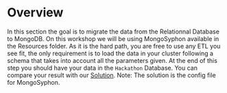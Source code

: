 # Overview

In this section the goal is to migrate the data from the Relationnal Database to MongoDB.
On this workshop we will be using MongoSyphon available in the Resources folder.
As it is the hard path, you are free to use any ETL you see fit, the only requirement is to load the data in your cluster following a schema that takes into account all the parameters given.
At the end of this step you should have your data in the ```Hackathon``` Database.
You can compare your result with our [Solution](https://github.com/mcinteerj/rdbms-mdb-migration-workshop/blob/main/guides/solutions/DataMigrationSolution.json). Note: The solution is the config file for MongoSyphon.
